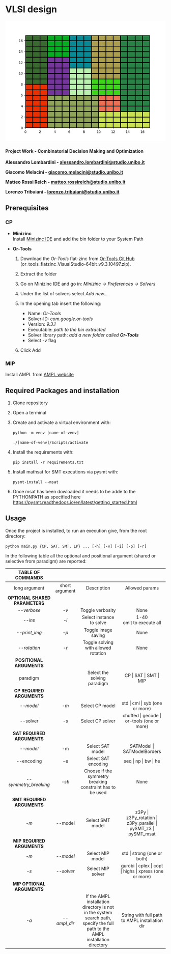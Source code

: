 # VLSI design

![output](./res/VLSI.png)

#### Project Work - Combinatorial Decision Making and Optimization

**Alessandro Lombardini - alessandro.lombardini@studio.unibo.it**

**Giacomo Melacini - giacomo.melacini@studio.unibo.it**

**Matteo Rossi Reich - matteo.rossireich@studio.unibo.it**

**Lorenzo Tribuiani - lorenzo.tribuiani@studio.unibo.it**

## Prerequisites

### CP
- **Minizinc**  
  Install [Minizinc IDE](https://www.minizinc.org/ide/) and add the bin folder to your System Path

- **Or-Tools**
  1. Download the *Or-Tools* flat-zinc from [Or-Tools Git Hub](https://github.com/google/or-tools/releases/tag/v9.3) (or_tools_flatzinc_VisualStudio-64bit_v9.3.10497.zip). 

  2. Extract the folder 

  3. Go on Minizinc IDE and go in: *Minizinc -> Preferences -> Solvers*

  4. Under the list of solvers select *Add new...*

  5. In the opening tab insert the following:

     - Name: *Or-Tools*
     - Solver-ID: *com.google.or-tools*
     - Version: *9.3.1*
     - Executable: *path to the bin extracted*
     - Solver library path: *add a new folder called **Or-Tools***
     - Select *-v* flag

   6. Click Add

### MIP

Install AMPL from [AMPL website](https://portal.ampl.com/account/ampl/login)

## Required Packages and installation
1. Clone repository

2.  Open a terminal

3. Create and activate a virtual environment with:

   ```python -m venv [name-of-venv]```

   ```./[name-of-venv]/Scripts/activate ```

4. Install the requirements with:

   ```pip install -r requirements.txt```  
   
5. Install mathsat for SMT executions via pysmt with:

   ```pysmt-install --msat```  
 
 6. Once msat has been dowloaded it needs to be adde to the PYTHONPATH as specified here https://pysmt.readthedocs.io/en/latest/getting_started.html

## Usage

Once the project is installed, to run an execution give, from the root directory:  


 ```python main.py {CP, SAT, SMT, LP} ... [-h] [-v] [-i] [-p] [-r]```  

 In the following table all the optional and positional argument (shared or selective from paradigm) are reported:  

| TABLE OF COMMANDS ||                             |                |
| :-----------: | :------------: | :---------: | :------------: |
| long argument | short argument | Description | Allowed params |
| **OPTIONAL SHARED PARAMETERS** |                |             |                |
| *--verbose* | *-v* | Toggle verbosity | None |
| *--ins* | *-i* | Select instance to solve | 1-40<br />omit to execute all |
| *--print_img* | *-p* | Toggle image saving | None |
| *--rotation* | *-r* | Toggle solving with allowed rotation | None |
| **POSITIONAL ARGUMENTS** |                |             |                |
| paradigm |                | Select the solving paradigm | CP \| SAT \| SMT \| MIP |
| **CP REQUIRED ARGUMENTS** |                |             |                |
| *--model* | *-m* | Select CP model | std \| cml \| syb (one or more) |
| --solver | -s | Select CP solver | chuffed \| gecode \| or-tools (one or more) |
| **SAT REQUIRED ARGUMENTS** |  |  |  |
| *--model* | -m | Select SAT model | SATModel \| SATModelBorders |
| --encoding | -e | Select SAT encoding | seq \| np \| bw \| he |
| *--symmetry_breaking* | *-sb* | Choose if the symmetry breaking constraint has to be used | None |
| **SMT REQUIRED ARGUMENTS** |  |  |  |
| *-m* | --model | Select SMT model | z3Py \| z3Py_rotation \| z3Py_parallel \| pySMT_z3 \| pySMT_msat |
| **MIP REQUIRED ARGUMENTS** |  |  |  |
| *-m* | *--model* | Select MIP model | std \| strong (one or both) |
| *-s* | *--solver* | Select MIP solver | gurobi \| cplex \| copt \| highs \| xpress (one or more) |
| **MIP OPTIONAL ARGUMENTS** |  |  |  |
| *-a* | *--ampl_dir* | If the AMPL installation directory is not in the system search path, specify the full path to the AMPL installation directory | String with full path to AMPL installation dir |

